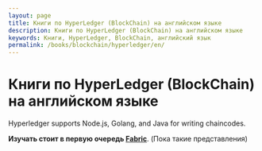 ```yaml
---
layout: page
title: Книги по HyperLedger (BlockChain) на английском языке
description: Книги по HyperLedger (BlockChain) на английском языке
keywords: Книги, HyperLedger, BlockChain, английский язык
permalink: /books/blockchain/hyperledger/en/
---
```


# Книги по HyperLedger (BlockChain) на английском языке

Hyperledger supports Node.js, Golang, and Java for writing chaincodes.

**Изучать стоит в первую очередь <a href="/books/blockchain/hyperledger/en/fabric/">Fabric</a>**. (Пока такие представления)
